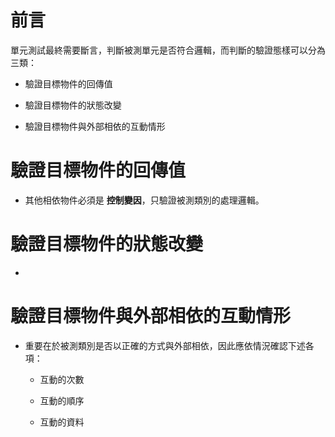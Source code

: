 # 前言

單元測試最終需要斷言，判斷被測單元是否符合邏輯，而判斷的驗證態樣可以分為三類：

* 驗證目標物件的回傳值

* 驗證目標物件的狀態改變

* 驗證目標物件與外部相依的互動情形

# 驗證目標物件的回傳值
    
* 其他相依物件必須是 **控制變因**，只驗證被測類別的處理邏輯。

# 驗證目標物件的狀態改變

* 

# 驗證目標物件與外部相依的互動情形

* 重要在於被測類別是否以正確的方式與外部相依，因此應依情況確認下述各項：
    
    * 互動的次數
    
    * 互動的順序
    
    * 互動的資料
